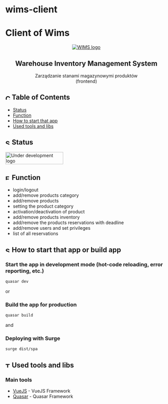 # wims-client
Client of Wims
=======
<p align="center">
  <a href="" rel="noopener">
 <img src="https://wims.surge.sh/img/wims-logo-full.0c4cc366.svg" alt="WIMS logo"></a>
</p>

<div align="center">

## **Warehouse Inventory Management System**
Zarządzanie stanami magazynowymi produktów
<br>
(frontend)
</div>

<div align="left">

## <img width="15px" height="15px" src="https://i.imgur.com/JSD4BhW.png" alt="Content"> Table of Contents
- [Status](#status)
- [Function](#function)
- [How to start that app](#start)
- [Used tools and libs](#tools)


## <img width="15px" height="15px" src="https://i.imgur.com/ZpOiTNt.png" alt="Status"> Status <a name = "status"></a>
<img width="180px" height="38px" src="https://i.imgur.com/ASft06L.png" alt="Under development logo">


## <img width="15px" height="15px" src="https://i.imgur.com/hx2bbEi.png" alt="Function"> Function <a name = "function"></a>
- login/logout
- add/remove products category
- add/remove products
- setting the product category
- activation/deactivation of product
- add/remove products inventory
- add/remove the products reservations with deadline
- add/remove users and set privileges
- list of all reservations


## <img width="15px" height="15px" src="https://i.imgur.com/Mw1Qnmu.png" alt="Start"> How to start that app or build app<a name = "start"></a>
### Start the app in development mode (hot-code reloading, error reporting, etc.)
```bash
quasar dev
```
or
### Build the app for production
```bash
quasar build
```
and
### Deploying with Surge
```bash
surge dist/spa
```

## <img width="15px" height="15px" src="https://i.imgur.com/v3vWn54.png" alt="Tools"> Used tools and libs <a name = "tools"></a>
### Main tools
- [VueJS](https://vuejs.org/) - VueJS Framework
- [Quasar](https://quasar.dev/) - Quasar Framework


</div>
